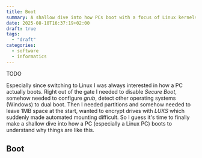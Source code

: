 ```yaml
---
title: Boot
summary: A shallow dive into how PCs boot with a focus of Linux kernels
date: 2025-08-10T16:37:19+02:00
draft: true
tags:
  - "draft"
categories:
  - software
  - informatics
---
```


TODO

Especially since switching to Linux I was always interested in how a PC actually boots.
Right out of the gate I needed to disable *Secure Boot*, somehow needed to configure *grub*, detect other operating systems (Windows) to dual boot.
Then I needed partitions and somehow needed to leave $1$MB space at the start, wanted to encrypt drives with *LUKS* which suddenly made automated mounting difficult.
So I guess it's time to finally make a shallow dive into how a PC (especially a Linux PC) boots to understand why things are like this.

## Boot
